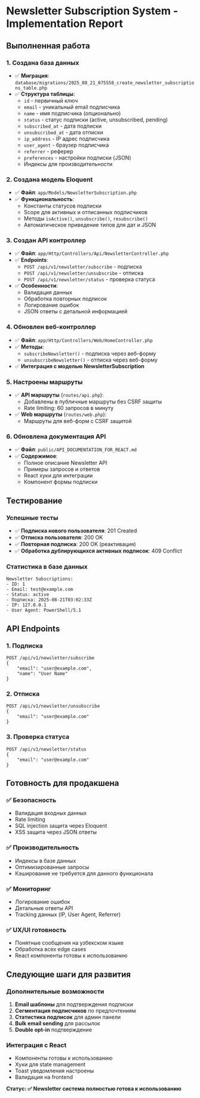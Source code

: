 # Newsletter Subscription System - Implementation Report

## Выполненная работа

### 1. Создана база данных
- ✅ **Миграция**: `database/migrations/2025_08_21_075558_create_newsletter_subscriptions_table.php`
- ✅ **Структура таблицы**:
  - `id` - первичный ключ
  - `email` - уникальный email подписчика
  - `name` - имя подписчика (опционально)
  - `status` - статус подписки (active, unsubscribed, pending)
  - `subscribed_at` - дата подписки
  - `unsubscribed_at` - дата отписки
  - `ip_address` - IP адрес подписчика
  - `user_agent` - браузер подписчика
  - `referrer` - реферер
  - `preferences` - настройки подписки (JSON)
  - Индексы для производительности

### 2. Создана модель Eloquent
- ✅ **Файл**: `app/Models/NewsletterSubscription.php`
- ✅ **Функциональность**:
  - Константы статусов подписки
  - Scope для активных и отписанных подписчиков
  - Методы `isActive()`, `unsubscribe()`, `resubscribe()`
  - Автоматическое приведение типов для дат и JSON

### 3. Создан API контроллер
- ✅ **Файл**: `app/Http/Controllers/Api/NewsletterController.php`
- ✅ **Endpoints**:
  - `POST /api/v1/newsletter/subscribe` - подписка
  - `POST /api/v1/newsletter/unsubscribe` - отписка
  - `POST /api/v1/newsletter/status` - проверка статуса
- ✅ **Особенности**:
  - Валидация данных
  - Обработка повторных подписок
  - Логирование ошибок
  - JSON ответы с детальной информацией

### 4. Обновлен веб-контроллер
- ✅ **Файл**: `app/Http/Controllers/Web/HomeController.php`
- ✅ **Методы**:
  - `subscribeNewsletter()` - подписка через веб-форму
  - `unsubscribeNewsletter()` - отписка через веб-форму
- ✅ **Интеграция с моделью NewsletterSubscription**

### 5. Настроены маршруты
- ✅ **API маршруты** (`routes/api.php`):
  - Добавлены в публичные маршруты без CSRF защиты
  - Rate limiting: 60 запросов в минуту
- ✅ **Web маршруты** (`routes/web.php`):
  - Маршруты для веб-форм с CSRF защитой

### 6. Обновлена документация API
- ✅ **Файл**: `public/API_DOCUMENTATION_FOR_REACT.md`
- ✅ **Содержимое**:
  - Полное описание Newsletter API
  - Примеры запросов и ответов
  - React хуки для интеграции
  - Компонент формы подписки

## Тестирование

### Успешные тесты
- ✅ **Подписка нового пользователя**: 201 Created
- ✅ **Отписка пользователя**: 200 OK
- ✅ **Повторная подписка**: 200 OK (реактивация)
- ✅ **Обработка дублирующихся активных подписок**: 409 Conflict

### Статистика в базе данных
```
Newsletter Subscriptions:
- ID: 1
- Email: test@example.com  
- Status: active
- Подписка: 2025-08-21T03:02:33Z
- IP: 127.0.0.1
- User Agent: PowerShell/5.1
```

## API Endpoints

### 1. Подписка
```http
POST /api/v1/newsletter/subscribe
{
    "email": "user@example.com",
    "name": "User Name"
}
```

### 2. Отписка
```http
POST /api/v1/newsletter/unsubscribe
{
    "email": "user@example.com"
}
```

### 3. Проверка статуса
```http
POST /api/v1/newsletter/status
{
    "email": "user@example.com"
}
```

## Готовность для продакшена

### ✅ Безопасность
- Валидация входных данных
- Rate limiting
- SQL injection защита через Eloquent
- XSS защита через JSON ответы

### ✅ Производительность  
- Индексы в базе данных
- Оптимизированные запросы
- Кэширование не требуется для данного функционала

### ✅ Мониторинг
- Логирование ошибок
- Детальные ответы API
- Tracking данных (IP, User Agent, Referrer)

### ✅ UX/UI готовность
- Понятные сообщения на узбекском языке
- Обработка всех edge cases
- React компоненты готовы к использованию

## Следующие шаги для развития

### Дополнительные возможности
1. **Email шаблоны** для подтверждения подписки
2. **Сегментация подписчиков** по предпочтениям
3. **Статистика подписок** для админ панели
4. **Bulk email sending** для рассылок
5. **Double opt-in** подтверждение

### Интеграция с React
- Компоненты готовы к использованию
- Хуки для state management
- Toast уведомления настроены
- Валидация на frontend

**Статус: ✅ Newsletter система полностью готова к использованию**
